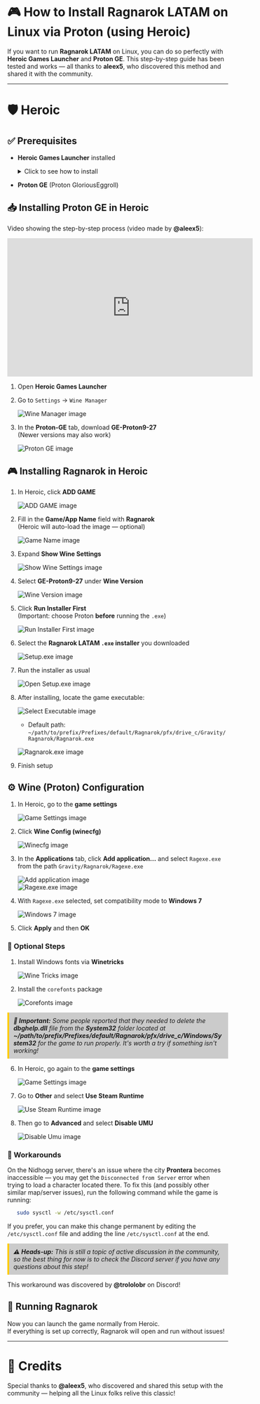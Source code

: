 # 🎮 How to Install Ragnarok LATAM on Linux via Proton (using Heroic)

If you want to run **Ragnarok LATAM** on Linux, you can do so perfectly with **Heroic Games Launcher** and **Proton GE**. This step-by-step guide has been tested and works — all thanks to **aleex5**, who discovered this method and shared it with the community.

---

# 🛡️ Heroic

## ✅ Prerequisites

- **Heroic Games Launcher** installed  
  <details>
    <summary>Click to see how to install</summary>

    If you don't have Flatpak installed yet:

    ```bash
    sudo apt install flatpak
    ```

    Add the Flathub repository:

    ```bash
    flatpak remote-add --if-not-exists flathub https://flathub.org/repo/flathub.flatpakrepo
    ```

    Install Heroic:

    ```bash
    flatpak install flathub com.heroicgameslauncher.hgl
    ```

    <div style="background-color:rgba(0, 0, 0, 0.2); border-left: 4px solid #ffcc00; padding: 10px; margin-top: 10px; font-style: italic;">
    The Flatpak version of Heroic Games Launcher is preferable as it ensures quicker updates, better permission control, and superior performance compared to APT or Snap, which may ship outdated versions or carry extra overhead. Also, being the “official” way, it's the one recommended by the developers themselves.
    </div>
  </details>

- **Proton GE** (Proton GloriousEggroll)

## 📥 Installing Proton GE in Heroic

Video showing the step-by-step process (video made by **@aleex5**):

<iframe width="560" height="315" src="https://www.youtube.com/embed/us_t-bfkXUo" 
frameborder="0" allowfullscreen></iframe>

1. Open **Heroic Games Launcher**  
2. Go to `Settings` → `Wine Manager`

   ![Wine Manager image](assets/images/wine-manager.png)

3. In the **Proton-GE** tab, download **GE-Proton9-27**  
   (Newer versions may also work)

   ![Proton GE image](assets/images/proton-ge.png)

## 🎮 Installing Ragnarok in Heroic

1. In Heroic, click **ADD GAME**

   ![ADD GAME image](assets/images/add-game.png)

2. Fill in the **Game/App Name** field with **Ragnarok**  
   (Heroic will auto-load the image — optional)

   ![Game Name image](assets/images/game-name.png)

3. Expand **Show Wine Settings**

   ![Show Wine Settings image](assets/images/show-wine-settings.png)

4. Select **GE-Proton9-27** under **Wine Version**

   ![Wine Version image](assets/images/wine-version.png)

5. Click **Run Installer First**  
   (Important: choose Proton **before** running the `.exe`)

   ![Run Installer First image](assets/images/run-installer-first.png)

6. Select the **Ragnarok LATAM `.exe` installer** you downloaded

   ![Setup.exe image](assets/images/setup-exe.png)

7. Run the installer as usual

   ![Open Setup.exe image](assets/images/open-setup.png)

8. After installing, locate the game executable:

   ![Select Executable image](assets/images/select-executable.png)

   - Default path:  
     `~/path/to/prefix/Prefixes/default/Ragnarok/pfx/drive_c/Gravity/Ragnarok/Ragnarok.exe`

   ![Ragnarok.exe image](assets/images/ragnarok-exe.png)

9. Finish setup

## ⚙️ Wine (Proton) Configuration

1. In Heroic, go to the **game settings**

   ![Game Settings image](assets/images/game-settings.png)

2. Click **Wine Config (winecfg)**

   ![Winecfg image](assets/images/winecfg.png)

3. In the **Applications** tab, click **Add application...** and select `Ragexe.exe` from the path `Gravity/Ragnarok/Ragexe.exe`

   ![Add application image](assets/images/add-application.png)  
   ![Ragexe.exe image](assets/images/rag-exe.png)

4. With `Ragexe.exe` selected, set compatibility mode to **Windows 7**

   ![Windows 7 image](assets/images/win-7.png)

5. Click **Apply** and then **OK**

### 📝 Optional Steps

1. Install Windows fonts via **Winetricks**

   ![Wine Tricks image](assets/images/wine-tricks.png)

2. Install the `corefonts` package

   ![Corefonts image](assets/images/corefonts.png)

<div style="background-color:rgba(0, 0, 0, 0.2); border-left: 4px solid #ffcc00; padding: 10px; margin-top: 10px; font-style: italic;">
  <b>🚨 Important:</b>  
  Some people reported that they needed to delete the <b>dbghelp.dll</b> file from the <b>System32</b> folder located at <b>~/path/to/prefix/Prefixes/default/Ragnarok/pfx/drive_c/Windows/System32</b> for the game to run properly. It's worth a try if something isn't working!
</div>

6. In Heroic, go again to the **game settings**

   ![Game Settings image](assets/images/game-settings.png)

7. Go to **Other** and select **Use Steam Runtime**

   ![Use Steam Runtime image](assets/images/use-steam-runtime.png)

8. Then go to **Advanced** and select **Disable UMU**

   ![Disable Umu image](assets/images/disable-umu.png)

### 🔧 Workarounds

On the Nidhogg server, there's an issue where the city **Prontera** becomes inaccessible — you may get the `Disconnected from Server` error when trying to load a character located there. To fix this (and possibly other similar map/server issues), run the following command while the game is running:

```bash
   sudo sysctl -w /etc/sysctl.conf
```

If you prefer, you can make this change permanent by editing the `/etc/sysctl.conf` file and adding the line `/etc/sysctl.conf` at the end.

<div style="background-color:rgba(0, 0, 0, 0.2); border-left: 4px solid #ffcc00; padding: 10px; margin-top: 10px; font-style: italic;">
  <b>⚠️ Heads-up:</b>  
  This is still a topic of active discussion in the community, so the best thing for now is to check the Discord server if you have any questions about this step!
</div>

This workaround was discovered by **@trololobr** on Discord!

## 🚀 Running Ragnarok

Now you can launch the game normally from Heroic.  
If everything is set up correctly, Ragnarok will open and run without issues!

---

# 🙌 Credits

Special thanks to **@aleex5**, who discovered and shared this setup with the community — helping all the Linux folks relive this classic!
